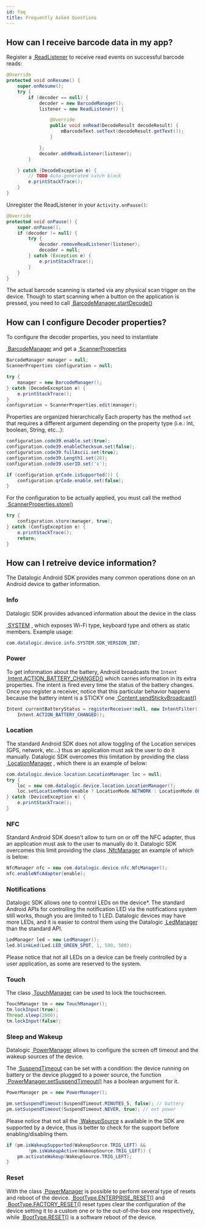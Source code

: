 ```yaml
---
id: faq
title: Frequently Asked Questions
---
```


## How can I receive barcode data in my app?

Register a
<a class="man-link" href="https://datalogic.github.io/android-sdk-docs/reference/com/datalogic/decode/ReadListener.html" title="Reference com.datalogic.decode.ReadListener"><i class="fa fa-book"></i>&nbsp;<span class="man-link-name">ReadListener</span></a>
to receive read events on successful barcode reads:

```java
@Override
protected void onResume() {
    super.onResume();
    try {
        if (decoder == null) {
            decoder = new BarcodeManager();
            listener = new ReadListener() {

                @Override
                public void onRead(DecodeResult decodeResult) {
                    mBarcodeText.setText(decodeResult.getText());
                }

            };
            decoder.addReadListener(listener);
        }

    } catch (DecodeException e) {
        // TODO Auto-generated catch block
        e.printStackTrace();
    }
}
```

Unregister the ReadListener in your `Activity.onPause()`:

```java
@Override
protected void onPause() {
    super.onPause();
    if (decoder != null) {
        try {
            decoder.removeReadListener(listener);
            decoder = null;
        } catch (Exception e) {
            e.printStackTrace();
        }
    }
}
```

The actual barcode scanning is started via any physical scan trigger on the
device. Though to start scanning when a button on the application is pressed,
you need to call
<a class="man-link" href="https://datalogic.github.io/android-sdk-docs/reference/com/datalogic/decode/BarcodeManager.html#startDecode(int)" title="Reference com.datalogic.decode.BarcodeManager#startDecode(int)"><i class="fa fa-book"></i>&nbsp;<span class="man-link-name">BarcodeManager.startDecode()</span></a>

## How can I configure Decoder properties?

To configure the decoder properties, you need to instantiate

<a class="man-link" href="https://datalogic.github.io/android-sdk-docs/reference/com/datalogic/decode/BarcodeManager.html" title="Reference com.datalogic.decode.BarcodeManager"><i class="fa fa-book"></i>&nbsp;<span class="man-link-name">BarcodeManager</span></a>
and get a
<a class="man-link" href="https://datalogic.github.io/android-sdk-docs/reference/com/datalogic/decode/configuration/ScannerProperties.html" title="Reference com.datalogic.decode.configuration.ScannerProperties"><i class="fa fa-book"></i>&nbsp;<span class="man-link-name">ScannerProperties</span></a>

```java
BarcodeManager manager = null;
ScannerProperties configuration = null;

try {
    manager = new BarcodeManager();
} catch (DecodeException e) {
    e.printStackTrace();
}
configuration = ScannerProperties.edit(manager);
```

Properties are organized hierarchically
Each property has the method ```set``` that requires a different
argument depending on the property type (i.e.: int, boolean, String, etc...):

```java
configuration.code39.enable.set(true);
configuration.code39.enableChecksum.set(false);
configuration.code39.fullAscii.set(true);
configuration.code39.Length1.set(20);
configuration.code39.userID.set('x');

if (configuration.qrCode.isSupported()) {
    configuration.qrCode.enable.set(false);
}
```

For the configuration to be actually applied, you must call the method
<a class="man-link" href="https://datalogic.github.io/android-sdk-docs/reference/com/datalogic/decode/configuration/ScannerProperties.html#store" title="Reference com.datalogic.decode.configuration.ScannerProperties#store(com.datalogic.device.configuration.PropertyEditor, boolean)"><i class="fa fa-book"></i>&nbsp;<span class="man-link-name">ScannerProperties.store()</span></a>

```java
try {
    configuration.store(manager, true);
} catch (ConfigException e) {
    e.printStackTrace();
    return;
}
```

## How can I retreive device information?

The Datalogic Android SDK provides many common operations done on an Android device to
gather information.

### Info

Datalogic SDK provides advanced information about the device in the class

<a class="man-link" href="https://datalogic.github.io/android-sdk-docs/reference/com/datalogic/device/info/SYSTEM.html" title="Reference com.datalogic.device.info.System "><i class="fa fa-book"></i>&nbsp;<span class="man-link-name">SYSTEM</span></a>
, which
exposes Wi-Fi type, keyboard type and others as static members. Example usage:

```java
com.datalogic.device.info.SYSTEM.SDK_VERSION_INT;
```

### Power

To get information about the battery, Android broadcasts the `Intent`
<a class="man-link" href="https://developer.android.com/reference/android/content/Intent.html#ACTION_BATTERY_CHANGED" title="Reference android.content.Intent#ACTION_BATTERY_CHANGED"><i class="fa fa-android"></i>&nbsp;<span class="man-link-name">Intent.ACTION_BATTERY_CHANGED()</span></a>
which carries information in its extra properties. The intent is fired every time
the status of the battery changes. Once  you register a receiver, notice that
this particular behavior happens because the battery intent is a STICKY one
<a class="man-link" href="https://developer.android.com/reference/android/content/Context.html#sendStickyBroadcast" title="Reference android.content.Context#sendStickyBroadcast"><i class="fa fa-android"></i>&nbsp;<span class="man-link-name">Content.sendStickyBroadcast()</span></a>

```java
Intent currentBatteryStatus = registerReceiver(null, new IntentFilter(
    Intent.ACTION_BATTERY_CHANGED));
```

### Location

The standard Android SDK does not allow toggling of the Location services (GPS, network, etc...)
thus an application must ask the user to do it manually. Datalogic SDK overcomes this limitation by
providing the class
<a class="man-link" href="https://datalogic.github.io/android-sdk-docs/reference/com/datalogic/device/location/LocationManager.html" title="Reference com.datalogic.device.location.LocationManager"><i class="fa fa-book"></i>&nbsp;<span class="man-link-name">LocationManager</span></a>
, which there is an example of below:

```java
com.datalogic.device.location.LocationManager loc = null;
try {
    loc = new com.datalogic.device.location.LocationManager();
    loc.setLocationMode(enable ? LocationMode.NETWORK : LocationMode.OFF);
} catch (DeviceException e) {
    e.printStackTrace();
}
```

### NFC

Standard Android SDK doesn't allow to turn on or off the NFC adapter,
thus an application must ask to the user to manually do it. Datalogic SDK overcomes this limit
providing the class
<a class="man-link" href="https://datalogic.github.io/android-sdk-docs/reference/com/datalogic/device/nfc/NfcManager.html" title="Reference com.datalogic.device.nfc.NfcManager"><i class="fa fa-book"></i>&nbsp;<span class="man-link-name">NfcManager</span></a>
an example of which is below:

```java
NfcManager nfc = new com.datalogic.device.nfc.NfcManager();
nfc.enableNfcAdapter(enable);
```

### Notifications

Datalogic SDK allows one to control LEDs on the device*.
The standard Android APIs for controlling the notification LED via the
notifications system still works, though you are limited to 1 LED.
Datalogic devices may have more LEDs, and it is easier to control them using the Datalogic
<a class="man-link" href="https://datalogic.github.io/android-sdk-docs/reference/com/datalogic/device/notification/LedManager.html" title="Reference com.datalogic.device.notification.LedManager"><i class="fa fa-book"></i>&nbsp;<span class="man-link-name">LedManager</span></a>
than the standard API.

```java
LedManager led = new LedManager();
led.blinkLed(Led.LED_GREEN_SPOT, 1, 500, 500);
```

Please notice that not all LEDs on a device can be freely controlled by
a user application, as some are reserved to the system.

### Touch

 The class
<a class="man-link" href="https://datalogic.github.io/android-sdk-docs/reference/com/datalogic/device/input/TouchManager.html" title="Reference com.datalogic.device.input.TouchManager"><i class="fa fa-book"></i>&nbsp;<span class="man-link-name">TouchManager</span></a>
can be used to lock the touchscreen.

```java
TouchManager tm = new TouchManager();
tm.lockInput(true);
Thread.sleep(2000);
tm.lockInput(false);
```

### Sleep and Wakeup

Datalogic <a class="man-link" href="https://datalogic.github.io/android-sdk-docs/reference/com/datalogic/device/power/PowerManager.html" title="Reference com.datalogic.device.power.PowerManager"><i class="fa fa-book"></i>&nbsp;<span class="man-link-name">PowerManager</span></a>
allows to configure the screen off timeout and the wakeup sources of the device.

The
<a class="man-link" href="https://datalogic.github.io/android-sdk-docs/reference/com/datalogic/device/power/SuspendTimeout.html" title="Reference com.datalogic.device.power.SuspendTimeout"><i class="fa fa-book"></i>&nbsp;<span class="man-link-name">SuspendTimeout</span></a>
can be set
with a condition: the device running on battery or the device plugged to a power source, the function
<a class="man-link" href="https://datalogic.github.io/android-sdk-docs/reference/com/datalogic/device/power/PowerManager.html#setSuspendTimeout(com.datalogic.device.power.SuspendTimeout,%20boolean)" title="Reference com.datalogic.device.power.PowerManager#setSuspendTimeout(com.datalogic.device.power.SuspendTimeout,%20boolean)"><i class="fa fa-book"></i>&nbsp;<span class="man-link-name">PowerManager.setSuspendTimeout()</span></a>
has a boolean argument for it.

```java
PowerManager pm = new PowerManager();

pm.setSuspendTimeout(SuspendTimeout.MINUTES_5, false); // battery
pm.setSuspendTimeout(SuspendTimeout.NEVER, true); // ext power
```

Please notice that not all the
<a class="man-link" href="https://datalogic.github.io/android-sdk-docs/reference/com/datalogic/device/power/WakeupSource.html" title="Reference com.datalogic.device.power.WakeupSource"><i class="fa fa-book"></i>&nbsp;<span class="man-link-name">WakeupSource</span></a> s
available in the SDK are supported by a device, thus is better to check for
the support before enabling/disabling them.

```java
if (pm.isWakeupSupported(WakeupSource.TRIG_LEFT) &&
        !pm.isWakeupActive(WakeupSource.TRIG_LEFT)) {
    pm.activateWakeup(WakeupSource.TRIG_LEFT);
}
```

### Reset

With the class
<a class="man-link" href="https://datalogic.github.io/android-sdk-docs/reference/com/datalogic/device/power/PowerManager.html" title="Reference com.datalogic.device.power.PowerManager"><i class="fa fa-book"></i>&nbsp;<span class="man-link-name">PowerManager</span></a>
is possible
to perform several type of resets and reboot of the device.
<a class="man-link" href="https://datalogic.github.io/android-sdk-docs/reference/com/datalogic/device/BootType.html#ENTERPRISE_RESET" title="Reference com.datalogic.device.BootType#ENTERPRISE_RESET"><i class="fa fa-book"></i>&nbsp;<span class="man-link-name">BootType.ENTERPRISE_RESET()</span></a>
and
<a class="man-link" href="https://datalogic.github.io/android-sdk-docs/reference/com/datalogic/device/BootType.html#FACTORY_RESET" title="Reference com.datalogic.device.BootType#FACTORY_RESET"><i class="fa fa-book"></i>&nbsp;<span class="man-link-name">BootType.FACTORY_RESET()</span></a>
reset types
clear the configuration of the device setting it to a custom one or to the out-of-the-box one
respectively, while <a class="man-link" href="https://datalogic.github.io/android-sdk-docs/reference/com/datalogic/device/BootType.html#RESET" title="Reference com.datalogic.device.BootType#RESET"><i class="fa fa-book"></i>&nbsp;<span class="man-link-name">BootType.RESET()</span></a> is
a software reboot of the device.
